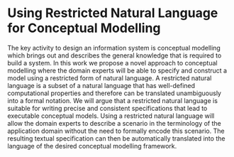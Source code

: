 # Using Restricted Natural Language for Conceptual Modelling




The key activity to design an information system is conceptual modelling which brings out and describes the general knowledge that is required to build a system. In this work we propose a novel approach to conceptual modelling where the domain experts will be able to specify and construct a model using a restricted form of natural language. A restricted natural language is a subset of a natural language that has well-defined computational properties and therefore can be translated unambiguously into a formal notation. We will argue that a restricted natural language is suitable for writing precise and consistent specifications that lead to executable conceptual models. Using a restricted natural language will allow the domain experts to describe a scenario in the terminology of the application domain without the need to formally encode this scenario. The resulting textual specification can then be automatically translated into the language of the desired conceptual modelling framework.




